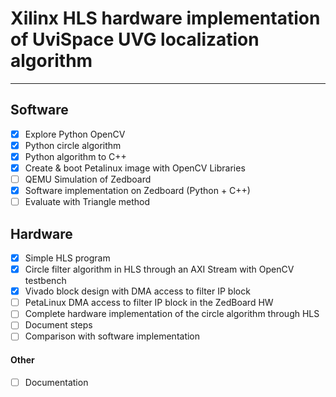 # Xilinx HLS hardware implementation of UviSpace UVG localization algorithm
___
## Software
* [x] Explore Python OpenCV
* [x] Python circle algorithm
* [x] Python algorithm to C++
* [x] Create & boot Petalinux image with OpenCV Libraries
* [ ] QEMU Simulation of Zedboard
* [x] Software implementation on Zedboard (Python + C++)
* [ ] Evaluate with Triangle method

## Hardware
* [x] Simple HLS program
* [x] Circle filter algorithm in HLS through an AXI Stream with OpenCV testbench
* [x] Vivado block design with DMA access to filter IP block
* [ ] PetaLinux DMA access to filter IP block in the ZedBoard HW
* [ ] Complete hardware implementation of the circle algorithm through HLS
* [ ] Document steps
* [ ] Comparison with software implementation

#### Other
* [ ] Documentation
